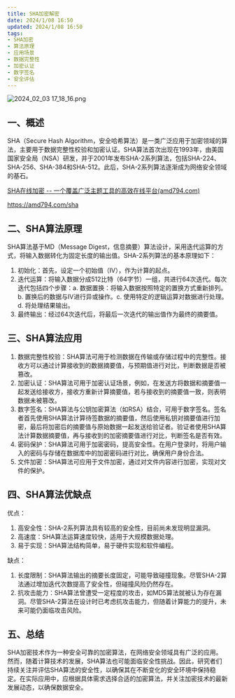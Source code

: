 ```yaml
---
title: SHA加密解密
date: 2024/1/08 16:50
updated: 2024/1/08 16:50
tags:
- SHA加密
- 算法原理
- 应用场景
- 数据完整性
- 加密认证
- 数字签名
- 安全评估
---
```


<img src="https://static.amd794.com/blog/images/2024_02_03 17_18_16.png@blog" title="2024_02_03 17_18_16.png" alt="2024_02_03 17_18_16.png"/>

## 一、概述

SHA（Secure Hash Algorithm，安全哈希算法）是一类广泛应用于加密领域的算法，主要用于数据完整性校验和加密认证。SHA算法首次出现在1993年，由美国国家安全局（NSA）研发，并于2001年发布SHA-2系列算法，包括SHA-224、SHA-256、SHA-384和SHA-512。此后，SHA-2系列算法逐渐成为网络安全领域的基石。

[SHA在线加密 -- 一个覆盖广泛主题工具的高效在线平台(amd794.com)](https://amd794.com/sha)

https://amd794.com/sha

## 二、SHA算法原理

SHA算法基于MD（Message Digest，信息摘要）算法设计，采用迭代运算的方式，将输入数据转化为固定长度的输出值。SHA-2系列算法的基本原理如下：

1. 初始化：首先，设定一个初始值（IV），作为计算的起点。
2. 迭代运算：将输入数据分成512比特（64字节）一组，共进行64次迭代。每次迭代包括四个步骤：a. 数据置换：将输入数据按照特定的置换方式重新排列。b. 置换后的数据与IV进行异或操作。c. 使用特定的逻辑运算对数据进行处理。d. 将处理结果输出。
3. 最终输出：经过64次迭代后，将最后一次迭代的输出值作为最终的摘要值。

 

## 三、SHA算法应用

1. 数据完整性校验：SHA算法可用于检测数据在传输或存储过程中的完整性。接收方可以通过计算接收到的数据摘要值，与预期值进行对比，判断数据是否被篡改。
2. 加密认证：SHA算法可用于加密认证场景，例如，在发送方将数据和摘要值一起发送给接收方，接收方重新计算摘要值，若与接收到的摘要值一致，则表明数据未被篡改。
3. 数字签名：SHA算法与公钥加密算法（如RSA）结合，可用于数字签名。签名者首先使用SHA算法计算待签数据的摘要值，然后使用私钥对摘要值进行加密，最后将加密后的摘要值与原始数据一起发送给验证者。验证者使用SHA算法计算数据摘要值，再与接收到的加密摘要值进行对比，判断签名是否有效。
4. 密码保护：SHA算法可用于加密密码，提高安全性。在用户登录时，将用户输入的密码与存储在数据库中的加密密码进行对比，确保用户身份合法。
5. 文件加密：SHA算法可应用于文件加密，通过对文件内容进行加密，实现对文件的保护。

 

## 四、SHA算法优缺点

优点：

1. 高安全性：SHA-2系列算法具有较高的安全性，目前尚未发现明显漏洞。
2. 高速度：SHA算法运算速度较快，适用于大规模数据处理。
3. 易于实现：SHA算法结构简单，易于硬件实现和软件编程。

 

缺点：

1. 长度限制：SHA算法输出的摘要长度固定，可能导致碰撞现象。尽管SHA-2算法通过增加迭代次数提高了安全性，但碰撞风险仍然存在。
2. 抗攻击能力：SHA算法曾遭受一定程度的攻击，如MD5算法就被认为存在漏洞。尽管SHA-2算法在设计时已考虑抗攻击能力，但随着计算能力的提升，未来可能仍面临攻击风险。

 

## 五、总结

SHA加密技术作为一种安全可靠的加密算法，在网络安全领域具有广泛的应用。然而，随着计算技术的发展，SHA算法也可能面临安全性挑战。因此，研究者们持续关注并评估SHA算法的安全性，以确保其在不断变化的安全环境中保持稳定。在实际应用中，应根据具体需求选择合适的加密算法，并关注加密技术的最新发展动态，以确保数据安全。